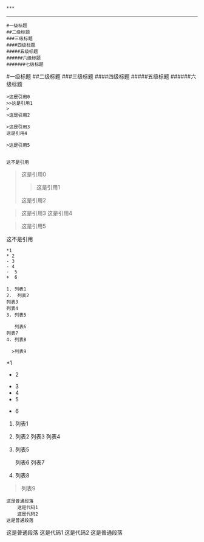 ```
***
```
***

```
#一级标题
##二级标题
###三级标题
####四级标题
#####五级标题
######六级标题
#######七级标题
```
#一级标题
##二级标题
###三级标题
####四级标题
#####五级标题
######六级标题

```
>这是引用0
>>这是引用1
>
>这是引用2

>这是引用3
这是引用4

>这是引用5


这不是引用
```

>这是引用0
>>这是引用1
>
>这是引用2

>这是引用3
这是引用4

>这是引用5


这不是引用

```
*1
* 2
- 3
- 4
-  5
+  6

1. 列表1
2.  列表2
列表3
列表4
3. 列表5

   列表6
列表7
4. 列表8

  >列表9
```
*1
* 2
- 3
- 4
-  5
+  6

1. 列表1
2.  列表2
列表3
列表4
3. 列表5

   列表6
列表7
4. 列表8

  >列表9
```
这是普通段落
    这是代码1
    这是代码2
这是普通段落
```
这是普通段落
    这是代码1
    这是代码2
这是普通段落
